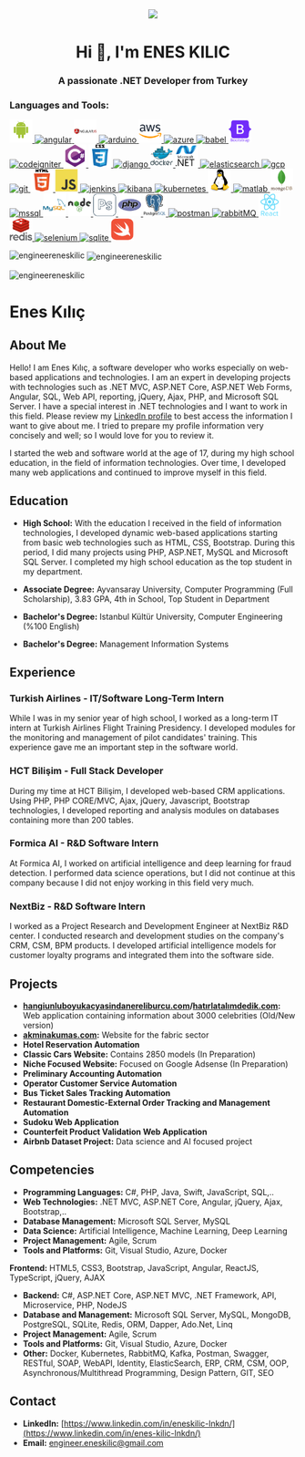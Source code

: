 <div align="center"><a href="[https://developer.android.com](https://www.linkedin.com/in/enes-kilic-lnkdn/)" target="_blank" rel="noreferrer"> <img src="https://gcdnb.pbrd.co/images/WYWYmuX7JNg3.png?o=1" width="300" /> </a></div>
<h1 align="center">Hi 👋, I'm ENES KILIC</h1>
<h3 align="center">A passionate .NET Developer from Turkey</h3>

<p align="left">
</p>

<h3 align="left">Languages and Tools:</h3>
<p align="left"> <a href="https://developer.android.com" target="_blank" rel="noreferrer"> <img src="https://raw.githubusercontent.com/devicons/devicon/master/icons/android/android-original-wordmark.svg" alt="android" width="40" height="40"/> </a> <a href="https://angular.io" target="_blank" rel="noreferrer"> <img src="https://angular.io/assets/images/logos/angular/angular.svg" alt="angular" width="40" height="40"/> </a> <a href="https://angular.io" target="_blank" rel="noreferrer"> <img src="https://raw.githubusercontent.com/devicons/devicon/master/icons/angularjs/angularjs-original-wordmark.svg" alt="angularjs" width="40" height="40"/> </a> <a href="https://www.arduino.cc/" target="_blank" rel="noreferrer"> <img src="https://cdn.worldvectorlogo.com/logos/arduino-1.svg" alt="arduino" width="40" height="40"/> </a> <a href="https://aws.amazon.com" target="_blank" rel="noreferrer"> <img src="https://raw.githubusercontent.com/devicons/devicon/master/icons/amazonwebservices/amazonwebservices-original-wordmark.svg" alt="aws" width="40" height="40"/> </a> <a href="https://azure.microsoft.com/en-in/" target="_blank" rel="noreferrer"> <img src="https://www.vectorlogo.zone/logos/microsoft_azure/microsoft_azure-icon.svg" alt="azure" width="40" height="40"/> </a> <a href="https://babeljs.io/" target="_blank" rel="noreferrer"> <img src="https://www.vectorlogo.zone/logos/babeljs/babeljs-icon.svg" alt="babel" width="40" height="40"/> </a> <a href="https://getbootstrap.com" target="_blank" rel="noreferrer"> <img src="https://raw.githubusercontent.com/devicons/devicon/master/icons/bootstrap/bootstrap-plain-wordmark.svg" alt="bootstrap" width="40" height="40"/> </a> <a href="https://codeigniter.com" target="_blank" rel="noreferrer"> <img src="https://cdn.worldvectorlogo.com/logos/codeigniter.svg" alt="codeigniter" width="40" height="40"/> </a> <a href="https://www.w3schools.com/cs/" target="_blank" rel="noreferrer"> <img src="https://raw.githubusercontent.com/devicons/devicon/master/icons/csharp/csharp-original.svg" alt="csharp" width="40" height="40"/> </a> <a href="https://www.w3schools.com/css/" target="_blank" rel="noreferrer"> <img src="https://raw.githubusercontent.com/devicons/devicon/master/icons/css3/css3-original-wordmark.svg" alt="css3" width="40" height="40"/> </a> <a href="https://www.djangoproject.com/" target="_blank" rel="noreferrer"> <img src="https://cdn.worldvectorlogo.com/logos/django.svg" alt="django" width="40" height="40"/> </a> <a href="https://www.docker.com/" target="_blank" rel="noreferrer"> <img src="https://raw.githubusercontent.com/devicons/devicon/master/icons/docker/docker-original-wordmark.svg" alt="docker" width="40" height="40"/> </a> <a href="https://dotnet.microsoft.com/" target="_blank" rel="noreferrer"> <img src="https://raw.githubusercontent.com/devicons/devicon/master/icons/dot-net/dot-net-original-wordmark.svg" alt="dotnet" width="40" height="40"/> </a> <a href="https://www.elastic.co" target="_blank" rel="noreferrer"> <img src="https://www.vectorlogo.zone/logos/elastic/elastic-icon.svg" alt="elasticsearch" width="40" height="40"/> </a> <a href="https://cloud.google.com" target="_blank" rel="noreferrer"> <img src="https://www.vectorlogo.zone/logos/google_cloud/google_cloud-icon.svg" alt="gcp" width="40" height="40"/> </a> <a href="https://git-scm.com/" target="_blank" rel="noreferrer"> <img src="https://www.vectorlogo.zone/logos/git-scm/git-scm-icon.svg" alt="git" width="40" height="40"/> </a> <a href="https://www.w3.org/html/" target="_blank" rel="noreferrer"> <img src="https://raw.githubusercontent.com/devicons/devicon/master/icons/html5/html5-original-wordmark.svg" alt="html5" width="40" height="40"/> </a> <a href="https://developer.mozilla.org/en-US/docs/Web/JavaScript" target="_blank" rel="noreferrer"> <img src="https://raw.githubusercontent.com/devicons/devicon/master/icons/javascript/javascript-original.svg" alt="javascript" width="40" height="40"/> </a> <a href="https://www.jenkins.io" target="_blank" rel="noreferrer"> <img src="https://www.vectorlogo.zone/logos/jenkins/jenkins-icon.svg" alt="jenkins" width="40" height="40"/> </a> <a href="https://www.elastic.co/kibana" target="_blank" rel="noreferrer"> <img src="https://www.vectorlogo.zone/logos/elasticco_kibana/elasticco_kibana-icon.svg" alt="kibana" width="40" height="40"/> </a> <a href="https://kubernetes.io" target="_blank" rel="noreferrer"> <img src="https://www.vectorlogo.zone/logos/kubernetes/kubernetes-icon.svg" alt="kubernetes" width="40" height="40"/> </a> <a href="https://www.linux.org/" target="_blank" rel="noreferrer"> <img src="https://raw.githubusercontent.com/devicons/devicon/master/icons/linux/linux-original.svg" alt="linux" width="40" height="40"/> </a> <a href="https://www.mathworks.com/" target="_blank" rel="noreferrer"> <img src="https://upload.wikimedia.org/wikipedia/commons/2/21/Matlab_Logo.png" alt="matlab" width="40" height="40"/> </a> <a href="https://www.mongodb.com/" target="_blank" rel="noreferrer"> <img src="https://raw.githubusercontent.com/devicons/devicon/master/icons/mongodb/mongodb-original-wordmark.svg" alt="mongodb" width="40" height="40"/> </a> <a href="https://www.microsoft.com/en-us/sql-server" target="_blank" rel="noreferrer"> <img src="https://www.svgrepo.com/show/303229/microsoft-sql-server-logo.svg" alt="mssql" width="40" height="40"/> </a> <a href="https://www.mysql.com/" target="_blank" rel="noreferrer"> <img src="https://raw.githubusercontent.com/devicons/devicon/master/icons/mysql/mysql-original-wordmark.svg" alt="mysql" width="40" height="40"/> </a> <a href="https://nodejs.org" target="_blank" rel="noreferrer"> <img src="https://raw.githubusercontent.com/devicons/devicon/master/icons/nodejs/nodejs-original-wordmark.svg" alt="nodejs" width="40" height="40"/> </a> <a href="https://www.photoshop.com/en" target="_blank" rel="noreferrer"> <img src="https://raw.githubusercontent.com/devicons/devicon/master/icons/photoshop/photoshop-line.svg" alt="photoshop" width="40" height="40"/> </a> <a href="https://www.php.net" target="_blank" rel="noreferrer"> <img src="https://raw.githubusercontent.com/devicons/devicon/master/icons/php/php-original.svg" alt="php" width="40" height="40"/> </a> <a href="https://www.postgresql.org" target="_blank" rel="noreferrer"> <img src="https://raw.githubusercontent.com/devicons/devicon/master/icons/postgresql/postgresql-original-wordmark.svg" alt="postgresql" width="40" height="40"/> </a> <a href="https://postman.com" target="_blank" rel="noreferrer"> <img src="https://www.vectorlogo.zone/logos/getpostman/getpostman-icon.svg" alt="postman" width="40" height="40"/> </a> <a href="https://www.rabbitmq.com" target="_blank" rel="noreferrer"> <img src="https://www.vectorlogo.zone/logos/rabbitmq/rabbitmq-icon.svg" alt="rabbitMQ" width="40" height="40"/> </a> <a href="https://reactjs.org/" target="_blank" rel="noreferrer"> <img src="https://raw.githubusercontent.com/devicons/devicon/master/icons/react/react-original-wordmark.svg" alt="react" width="40" height="40"/> </a> <a href="https://redis.io" target="_blank" rel="noreferrer"> <img src="https://raw.githubusercontent.com/devicons/devicon/master/icons/redis/redis-original-wordmark.svg" alt="redis" width="40" height="40"/> </a> <a href="https://www.selenium.dev" target="_blank" rel="noreferrer"> <img src="https://raw.githubusercontent.com/detain/svg-logos/780f25886640cef088af994181646db2f6b1a3f8/svg/selenium-logo.svg" alt="selenium" width="40" height="40"/> </a> <a href="https://www.sqlite.org/" target="_blank" rel="noreferrer"> <img src="https://www.vectorlogo.zone/logos/sqlite/sqlite-icon.svg" alt="sqlite" width="40" height="40"/> </a> <a href="https://developer.apple.com/swift/" target="_blank" rel="noreferrer"> <img src="https://raw.githubusercontent.com/devicons/devicon/master/icons/swift/swift-original.svg" alt="swift" width="40" height="40"/> </a> </p>

<p><img align="left" src="https://github-readme-stats.vercel.app/api/top-langs?username=engineereneskilic&show_icons=true&locale=en&layout=compact" alt="engineereneskilic" /></p>

<p>&nbsp;<img align="center" src="https://github-readme-stats.vercel.app/api?username=engineereneskilic&show_icons=true&locale=en" alt="engineereneskilic" /></p>

<p><img align="center" src="https://github-readme-streak-stats.herokuapp.com/?user=engineereneskilic&" alt="engineereneskilic" /></p>


# Enes Kılıç

## About Me
Hello! I am Enes Kılıç, a software developer who works especially on web-based applications and technologies. I am an expert in developing projects with technologies such as .NET MVC, ASP.NET Core, ASP.NET Web Forms, Angular, SQL, Web API, reporting, jQuery, Ajax, PHP, and Microsoft SQL Server. I have a special interest in .NET technologies and I want to work in this field. Please review my [LinkedIn profile](https://www.linkedin.com/in/enes-kilic-lnkdn/) to best access the information I want to give about me. I tried to prepare my profile information very concisely and well; so I would love for you to review it.

I started the web and software world at the age of 17, during my high school education, in the field of information technologies. Over time, I developed many web applications and continued to improve myself in this field.

## Education

- **High School:** With the education I received in the field of information technologies, I developed dynamic web-based applications starting from basic web technologies such as HTML, CSS, Bootstrap. During this period, I did many projects using PHP, ASP.NET, MySQL and Microsoft SQL Server. I completed my high school education as the top student in my department.

- **Associate Degree:** Ayvansaray University, Computer Programming (Full Scholarship), 3.83 GPA, 4th in School, Top Student in Department
- **Bachelor's Degree:** Istanbul Kültür University, Computer Engineering (%100 English)
- **Bachelor's Degree:** Management Information Systems

## Experience

### Turkish Airlines - IT/Software Long-Term Intern
While I was in my senior year of high school, I worked as a long-term IT intern at Turkish Airlines Flight Training Presidency. I developed modules for the monitoring and management of pilot candidates' training. This experience gave me an important step in the software world.

### HCT Bilişim - Full Stack Developer
During my time at HCT Bilişim, I developed web-based CRM applications. Using PHP, PHP CORE/MVC, Ajax, jQuery, Javascript, Bootstrap technologies, I developed reporting and analysis modules on databases containing more than 200 tables.

### Formica AI - R&D Software Intern
At Formica AI, I worked on artificial intelligence and deep learning for fraud detection. I performed data science operations, but I did not continue at this company because I did not enjoy working in this field very much.

### NextBiz - R&D Software Intern
I worked as a Project Research and Development Engineer at NextBiz R&D center. I conducted research and development studies on the company's CRM, CSM, BPM products. I developed artificial intelligence models for customer loyalty programs and integrated them into the software side.

## Projects

- **[hangiunluboyukacyasindanereliburcu.com](http://hangiunluboyukacyasindanereliburcu.com)/[hatırlatalımdedik.com](http://hatirlatalimdedik.com):** Web application containing information about 3000 celebrities (Old/New version)
- **[akminakumas.com](http://akminakumas.com):** Website for the fabric sector
- **Hotel Reservation Automation**
- **Classic Cars Website:** Contains 2850 models (In Preparation)
- **Niche Focused Website:** Focused on Google Adsense (In Preparation)
- **Preliminary Accounting Automation**
- **Operator Customer Service Automation**
- **Bus Ticket Sales Tracking Automation**
- **Restaurant Domestic-External Order Tracking and Management Automation**
- **Sudoku Web Application**
- **Counterfeit Product Validation Web Application**
- **Airbnb Dataset Project:** Data science and AI focused project

## Competencies

- **Programming Languages:** C#, PHP, Java, Swift, JavaScript, SQL,..
- **Web Technologies:** .NET MVC, ASP.NET Core, Angular, jQuery, Ajax, Bootstrap,..
- **Database Management:** Microsoft SQL Server, MySQL
- **Data Science:** Artificial Intelligence, Machine Learning, Deep Learning
- **Project Management:** Agile, Scrum
- **Tools and Platforms:** Git, Visual Studio, Azure, Docker

**Frontend:** HTML5, CSS3, Bootstrap, JavaScript, Angular, ReactJS, TypeScript, jQuery, AJAX
- **Backend:** C#, ASP.NET Core, ASP.NET MVC, .NET Framework, API, Microservice, PHP, NodeJS
- **Database and Management:** Microsoft SQL Server, MySQL, MongoDB, PostgreSQL, SQLite, Redis, ORM, Dapper, Ado.Net, Linq
- **Project Management:** Agile, Scrum
- **Tools and Platforms:** Git, Visual Studio, Azure, Docker
- **Other:** Docker, Kubernetes, RabbitMQ, Kafka, Postman, Swagger, RESTful, SOAP, WebAPI, Identity, ElasticSearch, ERP, CRM, CSM, OOP, Asynchronous/Multithread Programming, Design Pattern, GIT, SEO

## Contact
- **LinkedIn:** [https://www.linkedin.com/in/eneskilic-lnkdn/](https://www.linkedin.com/in/enes-kilic-lnkdn/)
- **Email:** engineer.eneskilic@gmail.com


